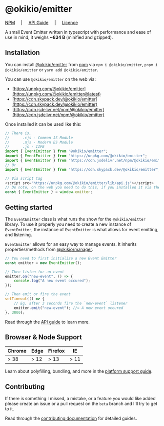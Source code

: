 # @okikio/emitter

[NPM](https://www.npmjs.com/package/@okikio/emitter) <span style="padding-inline: 1rem">|</span> [API Guide](./api.md) <span style="padding-inline: 1rem">|</span> [Licence](../../packages/emitter/LICENSE) 

A small Event Emitter written in typescript with performance and ease of use in mind, it weighs **~834 B** (minified and gzipped).

## Installation

You can install [@okikio/emitter](https://www.skypack.dev/view/@okikio/emitter) from [npm](https://www.npmjs.com/package/@okikio/emitter) via `npm i @okikio/emitter`, `pnpm i @okikio/emitter` or `yarn add @okikio/emitter`.

You can use `@okikio/emitter` on the web via:

- [https://unpkg.com/@okikio/emitter](https://unpkg.com/@okikio/emitter@latest)
- [https://cdn.skypack.dev/@okikio/emitter](https://cdn.skypack.dev/@okikio/emitter)
- [https://cdn.jsdelivr.net/npm/@okikio/emitter](https://cdn.jsdelivr.net/npm/@okikio/emitter)

Once installed it can be used like this:

```typescript
// There is,
//      .cjs - Common JS Module
//      .mjs - Modern ES Module
//      .js - IIFE
import { EventEmitter } from "@okikio/emitter";
import { EventEmitter } from "https://unpkg.com/@okikio/emitter";
import { EventEmitter } from "https://cdn.jsdelivr.net/npm/@okikio/emitter";
// Or
import { EventEmitter } from "https://cdn.skypack.dev/@okikio/emitter";

// Via script tag
<script src="https://unpkg.com/@okikio/emitter/lib/api.js"></script>
// Do note, on the web you need to do this, if you installed it via the script tag:
const { EventEmitter } = window.emitter;
```

## Getting started

The `EventEmitter` class is what runs the show for the `@okikio/emitter` library. To use it properly you need to create a new instance of `EventEmitter`, the instance of `EventEmitter` is what allows for event emitting, and listening.

`EventEmitter` allows for an easy way to manage events. It inherits properties/methods from [@okikio/manager](https://www.npmjs.com/package/@okikio/manager).

```ts
// You need to first initialize a new Event Emitter
const emitter = new EventEmitter();

// Then listen for an event
emitter.on("new-event", () => {
    console.log("A new event occured");
});

// Then emit or fire the event
setTimeout(() => {
    // Eg. after 3 seconds fire the `new-event` listener
    emitter.emit("new-event"); //= A new event occured
}, 3000);
```

Read through the [API guide](./api.md) to learn more.

## Browser & Node Support

| Chrome | Edge | Firefox | IE   |
| ------ | ---- | ------- | ---- |
| > 38   | > 12 | > 13    | > 11 |

Learn about polyfilling, bundling, and more in the [platform support guide](./platform-support.md).

## Contributing

If there is something I missed, a mistake, or a feature you would like added please create an issue or a pull request on the `beta` branch and I'll try to get to it.

Read through the [contributing documentation](./contributing.md) for detailed guides.